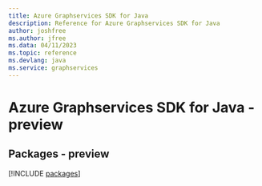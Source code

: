 ```yaml
---
title: Azure Graphservices SDK for Java
description: Reference for Azure Graphservices SDK for Java
author: joshfree
ms.author: jfree
ms.data: 04/11/2023
ms.topic: reference
ms.devlang: java
ms.service: graphservices
---
```

# Azure Graphservices SDK for Java - preview
## Packages - preview
[!INCLUDE [packages](graphservices-index.md)]